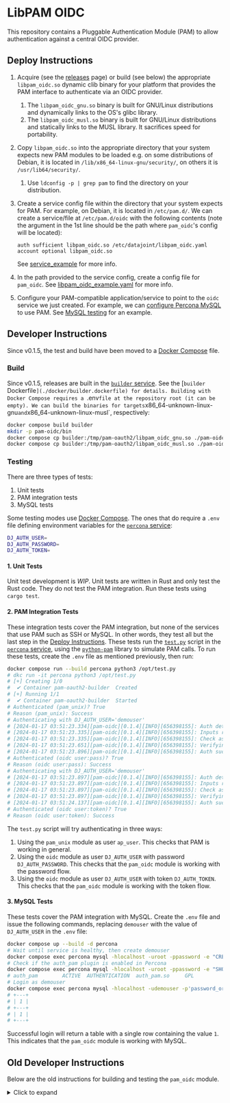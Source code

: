 # LibPAM OIDC

This repository contains a Pluggable Authentication Module (PAM) to allow authentication against a central OIDC provider.

## Deploy Instructions

1. Acquire (see the [releases](https://github.com/datajoint-company/pam-oauth2/releases) page) or build (see below) the appropriate `libpam_oidc.so` dynamic clib binary for your platform that provides the PAM interface to authenticate via an OIDC provider.
   1. The `libpam_oidc_gnu.so` binary is built for GNU/Linux distributions and dynamically links to the OS's glibc library.
   2. The `libpam_oidc_musl.so` binary is built for GNU/Linux distributions and statically links to the MUSL library. It sacrifices speed for portability.
2. Copy `libpam_oidc.so` into the appropriate directory that your system expects new PAM modules to be loaded e.g. on some distributions of Debian, it is located in `/lib/x86_64-linux-gnu/security/`, on others it is `/usr/lib64/security/`.
   1. Use `ldconfig -p | grep pam` to find the directory on your distribution.
3. Create a service config file within the directory that your system expects for PAM. For example, on Debian, it is located in `/etc/pam.d/`. We can create a service/file at `/etc/pam.d/oidc` with the following contents (note the argument in the 1st line should be the path where `pam_oidc`'s config will be located):

   ```text
   auth sufficient libpam_oidc.so /etc/datajoint/libpam_oidc.yaml
   account optional libpam_oidc.so
   ```

   See [service_example](./config/service_example) for more info.

4. In the path provided to the service config, create a config file for `pam_oidc`. See [libpam_oidc_example.yaml](./config/libpam_oidc_example.yaml) for more info.
5. Configure your PAM-compatible application/service to point to the `oidc` service we just created. For example, we can [configure Percona MySQL](https://docs.percona.com/percona-server/8.0/pam-plugin.html) to use PAM. See [MySQL testing](#3-mysql-tests) for an example.

## Developer Instructions

Since v0.1.5, the test and build have been moved to a [Docker Compose](./docker-compose.yml) file.

### Build

Since v0.1.5, releases are built in the [`builder` service](./docker-compose.yml). See the [`builder` Dockerfile`](./docker/builder.dockerfile) for details. Building with Docker Compose requires a `.env` file at the repository root (it can be empty). We can build the binaries for targets `x86_64-unknown-linux-gnu` and `x86_64-unknown-linux-musl`, respectively:

```bash
docker compose build builder
mkdir -p pam-oidc/bin
docker compose cp builder:/tmp/pam-oauth2/libpam_oidc_gnu.so ./pam-oidc/bin/
docker compose cp builder:/tmp/pam-oauth2/libpam_oidc_musl.so ./pam-oidc/bin/
```

### Testing

There are three types of tests:

1. Unit tests
2. PAM integration tests
3. MySQL tests

Some testing modes use [Docker Compose](https://docs.docker.com/compose/).
The ones that do require a `.env` file defining environment variables for the [`percona` service](./docker-compose.yml):

```bash
DJ_AUTH_USER=
DJ_AUTH_PASSWORD=
DJ_AUTH_TOKEN=
```

#### 1. Unit Tests

Unit test development is _WIP_.
Unit tests are written in Rust and only test the Rust code. They do not test the PAM integration.
Run these tests using `cargo test`.

#### 2. PAM Integration Tests

These integration tests cover the PAM integration, but none of the services that use PAM such as SSH or MySQL.
In other words, they test all but the last step in the [Deploy Instructions](#deploy-instructions).
These tests run the [`test.py`](./tests/test.py) script in the [`percona` service](./docker-compose.yml), using the [`python-pam`](https://pypi.org/project/python-pam/) library to simulate PAM calls.
To run these tests, create the `.env` file as mentioned previously, then run:

```bash
docker compose run --build percona python3 /opt/test.py
# dkc run -it percona python3 /opt/test.py
# [+] Creating 1/0
#  ✔ Container pam-oauth2-builder  Created                                                                                              0.0s
# [+] Running 1/1
#  ✔ Container pam-oauth2-builder  Started                                                                                              0.4s
# Authenticated (pam_unix)? True
# Reason (pam_unix): Success
# Authenticating with DJ_AUTH_USER='demouser'
# [2024-01-17 03:51:23.334][pam-oidc][0.1.4][INFO][656398155]: Auth detected. Proceeding...
# [2024-01-17 03:51:23.335][pam-oidc][0.1.4][INFO][656398155]: Inputs read.
# [2024-01-17 03:51:23.335][pam-oidc][0.1.4][INFO][656398155]: Check as password.
# [2024-01-17 03:51:23.651][pam-oidc][0.1.4][INFO][656398155]: Verifying token.
# [2024-01-17 03:51:23.896][pam-oidc][0.1.4][INFO][656398155]: Auth success!
# Authenticated (oidc user:pass)? True
# Reason (oidc user:pass): Success
# Authenticating with DJ_AUTH_USER='demouser'
# [2024-01-17 03:51:23.897][pam-oidc][0.1.4][INFO][656398155]: Auth detected. Proceeding...
# [2024-01-17 03:51:23.897][pam-oidc][0.1.4][INFO][656398155]: Inputs read.
# [2024-01-17 03:51:23.897][pam-oidc][0.1.4][INFO][656398155]: Check as token.
# [2024-01-17 03:51:23.897][pam-oidc][0.1.4][INFO][656398155]: Verifying token.
# [2024-01-17 03:51:24.137][pam-oidc][0.1.4][INFO][656398155]: Auth success!
# Authenticated (oidc user:token)? True
# Reason (oidc user:token): Success
```

The `test.py` script will try authenticating in three ways:

1. Using the `pam_unix` module as user `ap_user`. This checks that PAM is working in general.
2. Using the `oidc` module as user `DJ_AUTH_USER` with password `DJ_AUTH_PASSWORD`. This checks that the `pam_oidc` module is working with the password flow.
3. Using the `oidc` module as user `DJ_AUTH_USER` with token `DJ_AUTH_TOKEN`. This checks that the `pam_oidc` module is working with the token flow.

#### 3. MySQL Tests

These tests cover the PAM integration with MySQL.
Create the `.env` file and issue the following commands, replacing `demouser` with the value of `DJ_AUTH_USER` in the `.env` file:

```bash
docker compose up --build -d percona
# Wait until service is healthy, then create demouser
docker compose exec percona mysql -hlocalhost -uroot -ppassword -e "CREATE USER 'demouser'@'%' IDENTIFIED WITH auth_pam AS 'oidc';"
# Check if the auth_pam plugin is enabled in Percona
docker compose exec percona mysql -hlocalhost -uroot -ppassword -e "SHOW PLUGINS;" | grep auth_pam
# auth_pam        ACTIVE  AUTHENTICATION  auth_pam.so     GPL
# Login as demouser
docker compose exec percona mysql -hlocalhost -udemouser -p'password_or_token_in_dot_env' -e "SELECT 1;"
# +---+
# | 1 |
# +---+
# | 1 |
# +---+
```

Successful login will return a table with a single row containing the value `1`.
This indicates that the `pam_oidc` module is working with MySQL.

## Old Developer Instructions

Below are the old instructions for building and testing the `pam_oidc` module.

<details>
<summary>Click to expand</summary>

### Build

```bash
cd ./pam-oidc && cargo build; cd ..  # DEBUG
cd ./pam-oidc && cargo build --release; cd ..  # PROD
```

### Validate PAM with test cases

Create `.env` file in the root directory with the following:
```
DJ_AUTH_USER=
DJ_AUTH_PASSWORD=
DJ_AUTH_TOKEN=
```
See tests in `tests` subdirectory. The header comment gives hints how to run them.

### Testing `pam_unix` Plugin in Percona

Following [Percona blog post](https://www.percona.com/blog/getting-percona-pam-to-work-with-percona-server-its-client-apps/):

```console
❯ alias dkc='docker compose'
❯ dkc up --build -d percona
❯ dkc exec -it percona mysql -hlocalhost -uroot -ppassword -e "SHOW PLUGINS;" | grep auth_pam
auth_pam        ACTIVE  AUTHENTICATION  auth_pam.so     GPL
❯ dkc exec -it percona mysql -hlocalhost -uroot -ppassword
mysql: [Warning] Using a password on the command line interface can be insecure.
Welcome to the MySQL monitor.  Commands end with ; or \g.
Your MySQL connection id is 19
Server version: 8.0.34-26 Percona Server (GPL), Release 26, Revision 0fe62c85

Copyright (c) 2009-2023 Percona LLC and/or its affiliates
Copyright (c) 2000, 2023, Oracle and/or its affiliates.

Oracle is a registered trademark of Oracle Corporation and/or its
affiliates. Other names may be trademarks of their respective
owners.

Type 'help;' or '\h' for help. Type '\c' to clear the current input statement.

mysql> CREATE USER ap_user IDENTIFIED WITH auth_pam;
Query OK, 0 rows affected (0.04 sec)

mysql> DELETE FROM mysql.user WHERE USER='';
Query OK, 0 rows affected (0.00 sec)

mysql> FLUSH PRIVILEGES;
Query OK, 0 rows affected (0.02 sec)

mysql>
Bye
❯ dkc exec -it percona mysql -hlocalhost -uap_user -ppassword
# Success
```

### Start

To do in local folder
`cargo init`


### Debug

`cargo run`

### Build (debug, prod)

`cargo build`
`cargo build --release`


### test case (needed to install gcc, g++, openssl, libressl-dev, pkgconfig, OPENSSL_DIR=/etc/ssl)

*as root

apk add g++ libressl-dev
apt-get install libssl-dev pkg-config -y
apt-get install musl-tools -y

apt-get install libssl-dev pkg-config build-essential libpam0g-dev libpam0g -y

*as user

cd /workspace/pam-oidc

cargo build

echo shh | PAM_TYPE=auth PAM_USER=raphael ./pam_oidc/target/release/pam_oidc ./sample.yaml


### cross-compile

rustup target add x86_64-unknown-linux-gnu
rustup target add x86_64-unknown-linux-musl
rustup show
cargo build --target x86_64-unknown-linux-musl --features vendored
cargo build --release --target x86_64-unknown-linux-musl

### testing (current on 07/01/21)

cp pam-oidc/test /etc/pam.d/
cp pam-oidc/target/debug/libpam_oidc.so /lib/x86_64-linux-gnu/security/
python3 /workspace/test.py

</details>